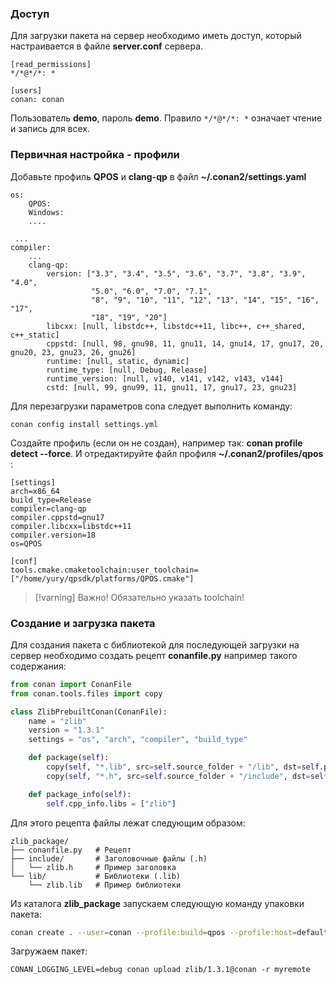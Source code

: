 ### Доступ

Для загрузки пакета на сервер необходимо иметь доступ, который настраивается в файле **server.conf** сервера.

```
[read_permissions]
*/*@*/*: *

[users]
conan: conan
```

Пользователь **demo**, пароль **demo**. Правило `*/*@*/*: *` означает чтение и запись для всех.

### Первичная настройка - профили

Добавьте профиль **QPOS**  и **clang-qp** в файл **~/.conan2/settings.yaml** 
```
os:
	QPOS:
    Windows:
    ....
 
 ...
compiler:
	...
    clang-qp:
        version: ["3.3", "3.4", "3.5", "3.6", "3.7", "3.8", "3.9", "4.0",
                  "5.0", "6.0", "7.0", "7.1",
                  "8", "9", "10", "11", "12", "13", "14", "15", "16", "17",
                  "18", "19", "20"]
        libcxx: [null, libstdc++, libstdc++11, libc++, c++_shared, c++_static]
        cppstd: [null, 98, gnu98, 11, gnu11, 14, gnu14, 17, gnu17, 20, gnu20, 23, gnu23, 26, gnu26]
        runtime: [null, static, dynamic]
        runtime_type: [null, Debug, Release]
        runtime_version: [null, v140, v141, v142, v143, v144]
        cstd: [null, 99, gnu99, 11, gnu11, 17, gnu17, 23, gnu23]
```

Для перезагрузки параметров cona следует выполнить команду:

```
conan config install settings.yml
```

Создайте профиль (если он не создан), например так: **conan profile detect --force**. И отредактируйте файл профиля **~/.conan2/profiles/qpos** :
```
[settings]
arch=x86_64
build_type=Release
compiler=clang-qp
compiler.cppstd=gnu17
compiler.libcxx=libstdc++11
compiler.version=18
os=QPOS

[conf]
tools.cmake.cmaketoolchain:user_toolchain=["/home/yury/qpsdk/platforms/QPOS.cmake"]
```

>[!varning] Важно!
>Обязательно указать toolchain!

### Создание и загрузка пакета
Для создания пакета с библиотекой для последующей загрузки на сервер необходимо создать рецепт **conanfile.py** например такого содержания:

``` python
from conan import ConanFile
from conan.tools.files import copy

class ZlibPrebuiltConan(ConanFile):
    name = "zlib"
    version = "1.3.1"
    settings = "os", "arch", "compiler", "build_type"

    def package(self):
        copy(self, "*.lib", src=self.source_folder + "/lib", dst=self.package_folder + "/lib")
        copy(self, "*.h", src=self.source_folder + "/include", dst=self.package_folder + "/include")

    def package_info(self):
        self.cpp_info.libs = ["zlib"]

```

Для этого рецепта файлы лежат следующим образом:
```
zlib_package/
├── conanfile.py   # Рецепт
├── include/       # Заголовочные файлы (.h)
│   └── zlib.h     # Пример заголовка
└── lib/           # Библиотеки (.lib)
    └── zlib.lib   # Пример библиотеки
```


Из каталога **zlib_package** запускаем следующую команду упаковки пакета:

``` bash
conan create . --user=conan --profile:build=qpos --profile:host=default 
```

Загружаем пакет:
```
CONAN_LOGGING_LEVEL=debug conan upload zlib/1.3.1@conan -r myremote
```

